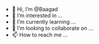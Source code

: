 - 👋 Hi, I’m @Baagad
- 👀 I’m interested in ...
- 🌱 I’m currently learning ...
- 💞️ I’m looking to collaborate on ...
- 📫 How to reach me ...

<!---
Baagad/Baagad is a ✨ special ✨ repository because its `README.md` (this file) appears on your GitHub profile.
You can click the Preview link to take a look at your changes.
--->
